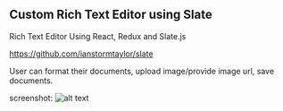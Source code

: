 ## Custom Rich Text Editor using Slate
Rich Text Editor Using React, Redux and Slate.js

https://github.com/ianstormtaylor/slate

User can format their documents, upload image/provide image url, save documents.


screenshot:
![alt text](https://github.com/smfoisal/slate-text-editor/blob/master/src/assets/img/Sample.jpg)

